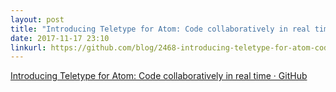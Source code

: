 ```yaml
---
layout: post
title: "Introducing Teletype for Atom: Code collaboratively in real time · GitHub"
date: 2017-11-17 23:10
linkurl: https://github.com/blog/2468-introducing-teletype-for-atom-code-collaboratively-in-real-time
---
```


[Introducing Teletype for Atom: Code collaboratively in real time · GitHub](https://github.com/blog/2468-introducing-teletype-for-atom-code-collaboratively-in-real-time)

> 